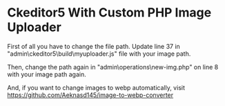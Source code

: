 # Ckeditor5 With Custom PHP Image Uploader
First of all you have to change the file path. Update line 37 in "admin\ckeditor5\build\myuploader.js" file with your image path.

Then, change the path again in "admin\operations\new-img.php" on line 8 with your image path again.

And, if you want to change images to webp automatically, visit https://github.com/Aeknasd145/image-to-webp-converter
